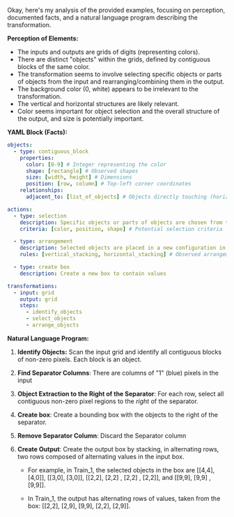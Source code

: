 Okay, here's my analysis of the provided examples, focusing on perception, documented facts, and a natural language program describing the transformation.

**Perception of Elements:**

*   The inputs and outputs are grids of digits (representing colors).
*   There are distinct "objects" within the grids, defined by contiguous blocks of the same color.
*   The transformation seems to involve selecting specific objects or parts of objects from the input and rearranging/combining them in the output.
*   The background color (0, white) appears to be irrelevant to the transformation.
*   The vertical and horizontal structures are likely relevant.
*   Color seems important for object selection and the overall structure of the output, and size is potentially important.

**YAML Block (Facts):**


```yaml
objects:
  - type: contiguous_block
    properties:
      color: [0-9] # Integer representing the color
      shape: [rectangle] # Observed shapes
      size: [width, height] # Dimensions
      position: [row, column] # Top-left corner coordinates
    relationships:
      adjacent_to: [list_of_objects] # Objects directly touching (horizontally or vertically)

actions:
  - type: selection
    description: Specific objects or parts of objects are chosen from the input.
    criteria: [color, position, shape] # Potential selection criteria

  - type: arrangement
    description: Selected objects are placed in a new configuration in the output.
    rules: [vertical_stacking, horizontal_stacking] # Observed arrangement patterns

  - type: create box
    description: Create a new box to contain values

transformations:
  - input: grid
    output: grid
    steps:
      - identify_objects
      - select_objects
      - arrange_objects
```


**Natural Language Program:**

1.  **Identify Objects:** Scan the input grid and identify all contiguous blocks of non-zero pixels. Each block is an object.

2.  **Find Separator Columns**: There are columns of "1" (blue) pixels in the input

3.  **Object Extraction to the Right of the Separator**: For each row, select all contiguous non-zero pixel regions to the *right* of the separator.

4. **Create box**: Create a bounding box with the objects to the right of the separator.

5. **Remove Separator Column**: Discard the Separator column

6. **Create Output**: Create the output box by stacking, in alternating rows, two rows composed of alternating values in the input box.

    - For example, in Train\_1, the selected objects in the box are \[\[4,4], [4,0]], \[\[3,0], \[3,0]], \[\[2,2], \[2,2] , \[2,2] , \[2,2]], and \[\[9,9], \[9,9] , \[9,9]].

    - In Train\_1, the output has alternating rows of values, taken from the box: \[\[2,2], \[2,9], \[9,9], \[2,2], \[2,9]].
